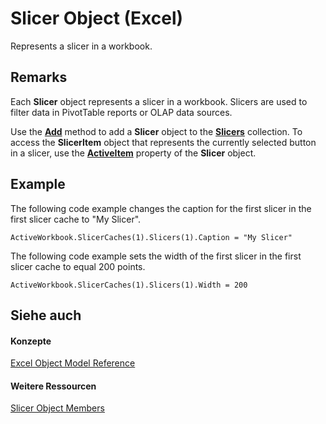 
# Slicer Object (Excel)

Represents a slicer in a workbook.


## Remarks

Each  **Slicer** object represents a slicer in a workbook. Slicers are used to filter data in PivotTable reports or OLAP data sources.

Use the  **[Add](f2632dee-e8fb-440c-cad8-2dd2f7e37739.md)** method to add a **Slicer** object to the **[Slicers](12b67ff5-cf66-35d1-2c72-9aa2f4a396a0.md)** collection. To access the **SlicerItem** object that represents the currently selected button in a slicer, use the **[ActiveItem](ecf95cb2-fb1e-97fc-46a1-2ddcf784a089.md)** property of the **Slicer** object.


## Example

The following code example changes the caption for the first slicer in the first slicer cache to "My Slicer".


```
ActiveWorkbook.SlicerCaches(1).Slicers(1).Caption = "My Slicer"
```

The following code example sets the width of the first slicer in the first slicer cache to equal 200 points.




```
ActiveWorkbook.SlicerCaches(1).Slicers(1).Width = 200
```


## Siehe auch


#### Konzepte


[Excel Object Model Reference](11ea8598-8a20-92d5-f98b-0da04263bf2c.md)
#### Weitere Ressourcen


[Slicer Object Members](http://msdn.microsoft.com/library/09f1983a-5f7a-1707-c979-c5c27143ad73%28Office.15%29.aspx)